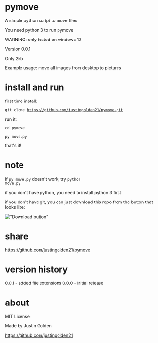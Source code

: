 # pymove

A simple python script to move files

You need python 3 to run pymove

WARNING: only tested on windows 10

Version 0.0.1

Only 2kb

Example usage: move all images from desktop to pictures

# install and run

first time install:

<code>git clone https://github.com/justingolden21/pymove.git</code>

run it:

<code>cd pymove</code>

<code>py move.py</code>

that's it!

# note

if <code>py move.py</code> doesn't work, try <code>python move.py</code>

if you don't have python, you need to install python 3 first

if you don't have git, you can just download this repo from the button that looks like:

!["Download button"](https://i.imgur.com/0m1ReJp.png "Download Button")

# share

https://github.com/justingolden21/pymove

# version history

0.0.1 - added file extensions
0.0.0 - initial release

# about

MIT License

Made by Justin Golden

https://github.com/justingolden21
